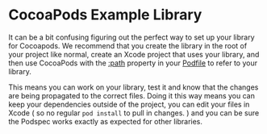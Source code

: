 CocoaPods Example Library
================

It can be a bit confusing figuring out the perfect way to set up your library for Cocoapods. We recommend that you create the library in the root of your project like normal, create an Xcode project that uses your library, and then use CocoaPods with the [:path](http://docs.cocoapods.org/podfile.html#pod) property in your [Podfile](https://github.com/orta/CocoapodsExampleLibrary/blob/master/ExampleBootstrap/Podfile) to refer to your library.

This means you can work on your library, test it and know that the changes are being propagated to the correct files. Doing it this way means you can keep your dependencies outside of the project, you can edit your files in Xcode ( so no regular `pod install` to pull in changes. ) and you can be sure the Podspec works exactly as expected for other libraries.

